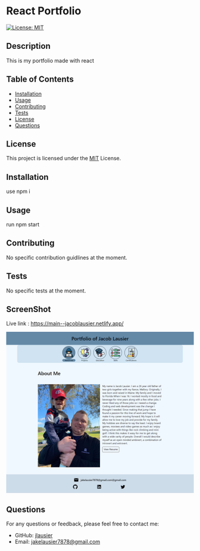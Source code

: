 # React Portfolio
  [![License: MIT](https://img.shields.io/badge/License-MIT-yellow.svg)](https://opensource.org/licenses/MIT)

  ## Description
  This is my portfolio made with react
  
  ## Table of Contents
  - [Installation](#installation)
  - [Usage](#usage)
  - [Contributing](#contributing)
  - [Tests](#tests)
  - [License](#license)
  - [Questions](#questions)
  ## License

This project is licensed under the [MIT](https://opensource.org/licenses/MIT) License.
  
  ## Installation
  use npm i
  
  ## Usage
  run npm start
  
  ## Contributing
  No specific contribution guidlines at the moment.
  
  ## Tests
  No specific tests at the moment.

  ## ScreenShot
  Live link :
  https://main--jacoblausier.netlify.app/
  
  ![Screenshot](/src/assets/localhost_3000_%20(1).png)
  
  ## Questions
  For any questions or feedback, please feel free to contact me:
  - GitHub: [jlausier](https://github.com/jlausier)
  - Email: jakelausier7878@gmail.com
  